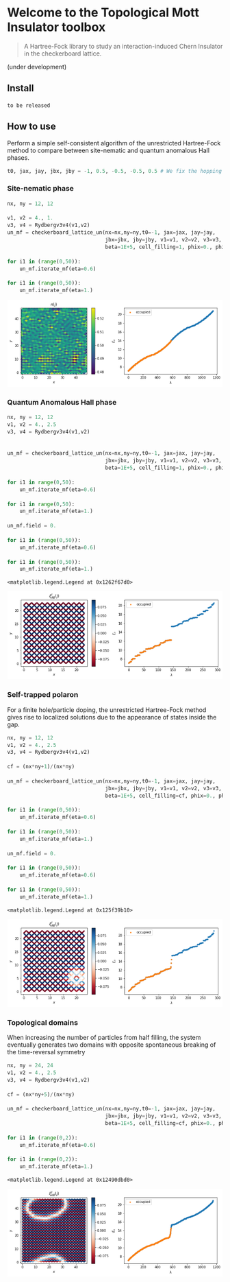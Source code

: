 
# Welcome to the Topological Mott Insulator toolbox
> A Hartree-Fock library to study an interaction-induced Chern Insulator in the checkerboard lattice.


(under development)

## Install

`to be released`

## How to use

Perform a simple self-consistent algorithm of the unrestricted Hartree-Fock method to compare between site-nematic and quantum anomalous Hall phases.

```python
t0, jax, jay, jbx, jby = -1, 0.5, -0.5, -0.5, 0.5 # We fix the hopping parameters of the Hamiltonian
```

### Site-nematic phase

```python
nx, ny = 12, 12

v1, v2 = 4., 1.
v3, v4 = Rydbergv3v4(v1,v2)
un_mf = checkerboard_lattice_un(nx=nx,ny=ny,t0=-1, jax=jax, jay=jay, 
		                        jbx=jbx, jby=jby, v1=v1, v2=v2, v3=v3, v4=v4,
		                        beta=1E+5, cell_filling=1, phix=0., phiy=0., cylinder=False, field=0.*1j, induce='nothing', border=False)

for i1 in (range(0,50)):
    un_mf.iterate_mf(eta=0.6)

for i1 in (range(0,50)):
    un_mf.iterate_mf(eta=1.)    
```


![png](docs/images/output_8_0.png)


### Quantum Anomalous Hall phase

```python
nx, ny = 12, 12
v1, v2 = 4., 2.5
v3, v4 = Rydbergv3v4(v1,v2)


un_mf = checkerboard_lattice_un(nx=nx,ny=ny,t0=-1, jax=jax, jay=jay, 
		                        jbx=jbx, jby=jby, v1=v1, v2=v2, v3=v3, v4=v4,
		                        beta=1E+5, cell_filling=1, phix=0., phiy=0., cylinder=False, field=0.1*1j, induce='nothing', border=False)

for i1 in range(0,50):
    un_mf.iterate_mf(eta=0.6)

for i1 in range(0,50):
    un_mf.iterate_mf(eta=1.)
    
un_mf.field = 0.

for i1 in (range(0,50)):
    un_mf.iterate_mf(eta=0.6)

for i1 in (range(0,50)):
    un_mf.iterate_mf(eta=1.)
```




    <matplotlib.legend.Legend at 0x1262f67d0>




![png](docs/images/output_11_1.png)


### Self-trapped polaron

For a finite hole/particle doping, the unrestricted Hartree-Fock method gives rise to localized solutions due to the appearance of states inside the gap.

```python
nx, ny = 12, 12
v1, v2 = 4., 2.5
v3, v4 = Rydbergv3v4(v1,v2)

cf = (nx*ny+1)/(nx*ny)

un_mf = checkerboard_lattice_un(nx=nx,ny=ny,t0=-1, jax=jax, jay=jay, 
		                        jbx=jbx, jby=jby, v1=v1, v2=v2, v3=v3, v4=v4,
		                        beta=1E+5, cell_filling=cf, phix=0., phiy=0., cylinder=False, field=0.1*1j, induce='nothing', border=False)

for i1 in (range(0,50)):
    un_mf.iterate_mf(eta=0.6)

for i1 in (range(0,50)):
    un_mf.iterate_mf(eta=1.)
    
un_mf.field = 0.

for i1 in (range(0,50)):
    un_mf.iterate_mf(eta=0.6)

for i1 in (range(0,50)):
    un_mf.iterate_mf(eta=1.)
```




    <matplotlib.legend.Legend at 0x125f39b10>




![png](docs/images/output_15_1.png)


### Topological domains

When increasing the number of particles from half filling, the system eventually generates two domains with opposite spontaneous breaking of the time-reversal symmetry

```python
nx, ny = 24, 24
v1, v2 = 4., 2.5
v3, v4 = Rydbergv3v4(v1,v2)

cf = (nx*ny+5)/(nx*ny)

un_mf = checkerboard_lattice_un(nx=nx,ny=ny,t0=-1, jax=jax, jay=jay, 
		                        jbx=jbx, jby=jby, v1=v1, v2=v2, v3=v3, v4=v4,
		                        beta=1E+5, cell_filling=cf, phix=0., phiy=0., cylinder=False, field=0.*1j, induce='nothing', border=False)

for i1 in (range(0,2)):
    un_mf.iterate_mf(eta=0.6)

for i1 in (range(0,2)):
    un_mf.iterate_mf(eta=1.)
```




    <matplotlib.legend.Legend at 0x12490dbd0>




![png](docs/images/output_19_1.png)

